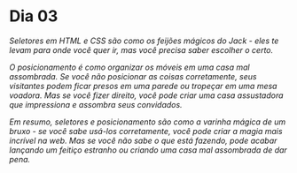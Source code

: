 # Dia 03

_Seletores em HTML e CSS são como os feijões mágicos do Jack - eles te levam para onde você quer ir, mas você precisa saber escolher o certo._

_O posicionamento é como organizar os móveis em uma casa mal assombrada. Se você não posicionar as coisas corretamente, seus visitantes podem ficar presos em uma parede ou tropeçar em uma mesa voadora. Mas se você fizer direito, você pode criar uma casa assustadora que impressiona e assombra seus convidados._

_Em resumo, seletores e posicionamento são como a varinha mágica de um bruxo - se você sabe usá-los corretamente, você pode criar a magia mais incrível na web. Mas se você não sabe o que está fazendo, pode acabar lançando um feitiço estranho ou criando uma casa mal assombrada de dar pena._